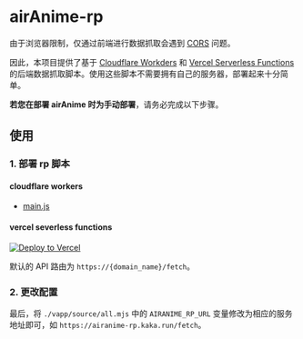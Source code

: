 # airAnime-rp
由于浏览器限制，仅通过前端进行数据抓取会遇到 [CORS](https://developer.mozilla.org/en-US/docs/Web/HTTP/CORS) 问题。

因此，本项目提供了基于 [Cloudflare Workders](https://workers.cloudflare.com/) 和 [Vercel Serverless Functions](https://vercel.com/docs/concepts/functions/serverless-functions) 的后端数据抓取脚本。使用这些脚本不需要拥有自己的服务器，部署起来十分简单。

**若您在部署 airAnime 时为手动部署**，请务必完成以下步骤。

## 使用
### 1. 部署 rp 脚本
#### cloudflare workers
- [main.js](./cloudflare_workers/main.js)

#### vercel severless functions
[![Deploy to Vercel](https://vercel.com/button)](https://vercel.com/import/project?template=https://github.com/txperl/airAnime/api/vercel_serverless_functions/)

默认的 API 路由为 `https://{domain_name}/fetch`。

### 2. 更改配置
最后，将 `./vapp/source/all.mjs` 中的 `AIRANIME_RP_URL` 变量修改为相应的服务地址即可，如 `https://airanime-rp.kaka.run/fetch`。